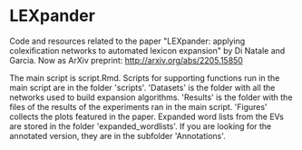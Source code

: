 # LEXpander
Code and resources related to the paper "LEXpander: applying colexification networks to automated lexicon expansion" by Di Natale and Garcia. Now as ArXiv preprint: http://arxiv.org/abs/2205.15850

The main script is script.Rmd. Scripts for supporting functions run in the main script are in the folder 'scripts'. 'Datasets' is the folder with all the networks used to build expansion algorithms. 'Results' is the folder with the files of the results of the experiments ran in the main script. 'Figures' collects the plots featured in the paper. Expanded word lists from the EVs are stored in the folder 'expanded_wordlists'. If you are looking for the annotated version, they are in the subfolder 'Annotations'.
